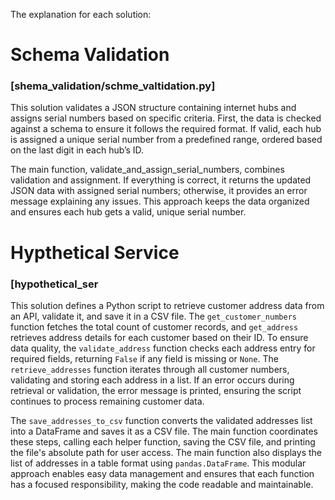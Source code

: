 The explanation for each solution:

# Schema Validation  
### [shema_validation/schme_valtidation.py]

This solution validates a JSON structure containing internet hubs and assigns serial numbers based on specific criteria. First, the data is checked against a schema to ensure it follows the required format. If valid, each hub is assigned a unique serial number from a predefined range, ordered based on the last digit in each hub’s ID.

The main function, validate_and_assign_serial_numbers, combines validation and assignment. If everything is correct, it returns the updated JSON data with assigned serial numbers; otherwise, it provides an error message explaining any issues. This approach keeps the data organized and ensures each hub gets a valid, unique serial number.

# Hypthetical Service
### [hypothetical_ser

This solution defines a Python script to retrieve customer address data from an API, validate it, and save it in a CSV file. The `get_customer_numbers` function fetches the total count of customer records, and `get_address` retrieves address details for each customer based on their ID. To ensure data quality, the `validate_address` function checks each address entry for required fields, returning `False` if any field is missing or `None`. The `retrieve_addresses` function iterates through all customer numbers, validating and storing each address in a list. If an error occurs during retrieval or validation, the error message is printed, ensuring the script continues to process remaining customer data.

The `save_addresses_to_csv` function converts the validated addresses list into a DataFrame and saves it as a CSV file. The main function coordinates these steps, calling each helper function, saving the CSV file, and printing the file's absolute path for user access. The main function also displays the list of addresses in a table format using `pandas.DataFrame`. This modular approach enables easy data management and ensures that each function has a focused responsibility, making the code readable and maintainable.

